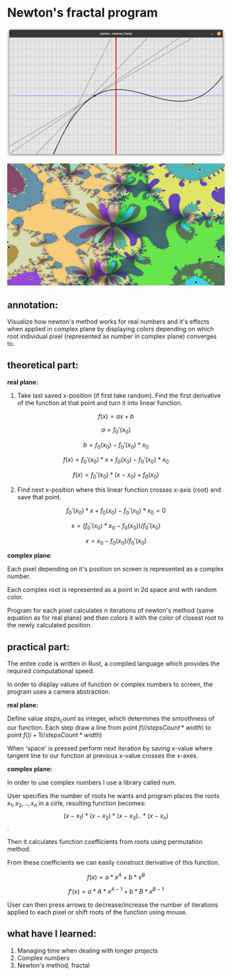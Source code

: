 # Newton's fractal program

![Newton's method for real numbers](newtons_method.png)

![Newtons fractal](screenshot_newtons_fractal.png)


## annotation:
Visualize how newton's method works for real numbers and it's effects when applied in complex plane by displaying colors depending on which root individual pixel (represented as number in complex plane) converges to.


## theoretical part:

**real plane:**

1. Take last saved x-position (if first take random). Find the first derivative of the function at that point and turn it into linear function. 

$$f(x) = ax+b$$

$$a = f_0'(x_0)$$

$$b = f_0(x_0)-f_0'(x_0)*x_0$$

$$f(x) = f_0'(x_0)*x + f_0(x_0)-f_0'(x_0)*x_0$$

$$f(x) = f_0'(x_0)*(x-x_0) + f_0(x_0)$$

2. Find next x-position where this linear function crosses x-axis (root) and save that point.

$$f_0'(x_0)*x + f_0(x_0)-f_0'(x_0)*x_0 = 0$$

$$x = (f_0'(x_0)*x_0-f_0(x_0))/f_0'(x_0)$$

$$x = x_0-f_0(x_0)/f_0'(x_0)$$

**complex plane**:

Each pixel depending on it's position on screen is represented as a complex number.

Each complex root is represented as a point in 2d space and with random color.

Program for each pixel calculates $n$ iterations of newton's method (same equation as for real plane) and then colors it with the color of closest root to the newly calculated position.


## practical part:

The entire code is written in Rust, a compiled language which provides the required computational speed. 

In order to display values of function or complex numbers to screen, the program uses a camera abstraction.

**real plane:**

Define value $steps_count$ as integer, which determines the smoothness of our function.
Each step draw a line from point 
$f(i/stepsCount*width)$
to point 
$f((i+1)/stepsCount*width)$

When 'space' is pressed perform next iteration by saving x-value where tangent line to our function at previous x-value crosses the x-axes.


**complex plane:**

In order to use complex numbers I use a library called num.

User specifies the number of roots he wants and program places the roots $x_1, x_2, .., x_n$ in a cirle, resulting function becomes:
$$(x-x_1) * (x-x_2) * (x-x_3) .. * (x-x_n)$$
.

Then it calculates function coefficients from roots using permutation method.

From these coefficients we can easily construct derivative of this function.

$$f(x) = a * x ^ A + b * x ^ B$$

$$f'(x) = a * A * x ^ {A - 1} + b * B * x ^ {B-1}$$


User can then press arrows to decrease/increase the number of iterations applied to each pixel or shift roots of the function using mouse.


## what have I learned:
1. Managing time when dealing with longer projects
2. Complex numbers
3. Newton's method, fractal
